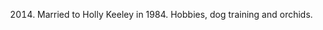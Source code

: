 ﻿---
fname: 'James'
lname: 'Keeley'
id: 1091
published: False
layout: judge-bio
---
2014. Married to Holly Keeley in 1984. Hobbies, dog training
and orchids.
